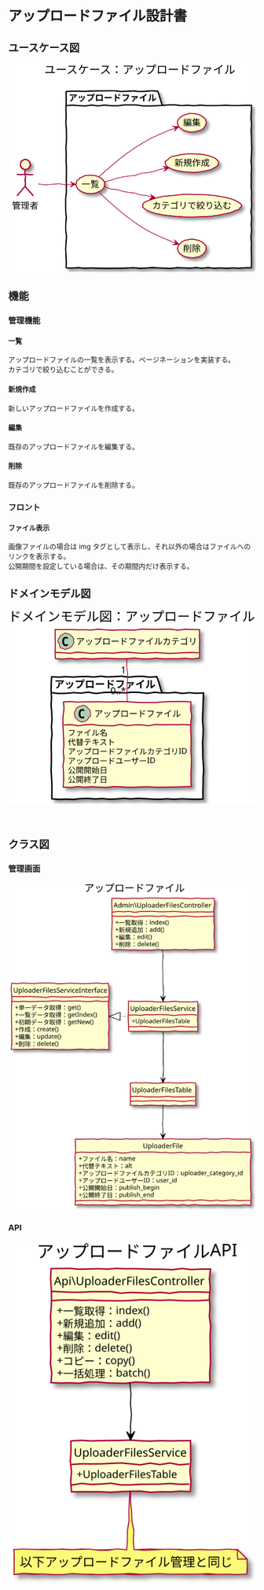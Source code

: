# アップロードファイル設計書

## ユースケース図
![ユースケース図：アップロードファイル](../../../svg/use_case/bc-uploader/uploader_files.svg)

## 機能
### 管理機能
#### 一覧
アップロードファイルの一覧を表示する。ページネーションを実装する。  
カテゴリで絞り込むことができる。
#### 新規作成
新しいアップロードファイルを作成する。
#### 編集
既存のアップロードファイルを編集する。
#### 削除
既存のアップロードファイルを削除する。
### フロント
#### ファイル表示
画像ファイルの場合は img タグとして表示し、それ以外の場合はファイルへのリンクを表示する。  
公開期間を設定している場合は、その期間内だけ表示する。

## ドメインモデル図
![ドメインモデル図：検索インデックス](../../../svg/domain_model/bc-uploader/uploader_files.svg)

　
## クラス図
### 管理画面
![クラス図：検索インデックス管理](../../../svg/class/bc-uploader/manage_uploader_files.svg)


### API
![クラス図：検索インデックス管理](../../../svg/class/bc-uploader/api_uploader_files.svg) 

